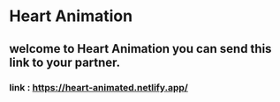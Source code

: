 # Heart Animation

## welcome to Heart Animation you can send this link to your partner.

### link : https://heart-animated.netlify.app/